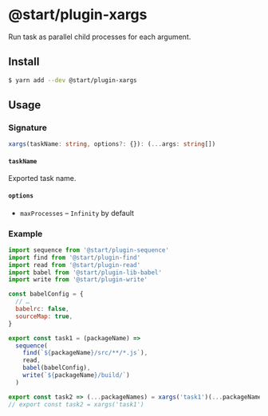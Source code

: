 # @start/plugin-xargs

Run task as parallel child processes for each argument.

## Install

```sh
$ yarn add --dev @start/plugin-xargs
```

## Usage

### Signature

```ts
xargs(taskName: string, options?: {}): (...args: string[])
```

#### `taskName`

Exported task name.

#### `options`

* `maxProcesses` – `Infinity` by default

### Example

```js
import sequence from '@start/plugin-sequence'
import find from '@start/plugin-find'
import read from '@start/plugin-read'
import babel from '@start/plugin-lib-babel'
import write from '@start/plugin-write'

const babelConfig = {
  // …
  babelrc: false,
  sourceMap: true,
}

export const task1 = (packageName) =>
  sequence(
    find(`${packageName}/src/**/*.js`),
    read,
    babel(babelConfig),
    write(`${packageName}/build/`)
  )

export const task2 => (...packageNames) = xargs('task1')(...packageNames)
// export const task2 = xargs('task1')
```
